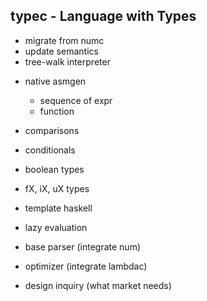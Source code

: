 ## typec - Language with Types

+ migrate from numc
+ update semantics
+ tree-walk interpreter

- native asmgen
  - sequence of expr
  - function

- comparisons
- conditionals
- boolean types
- fX, iX, uX types
- template haskell
- lazy evaluation
- base parser (integrate num)
- optimizer (integrate lambdac)
- design inquiry (what market needs)